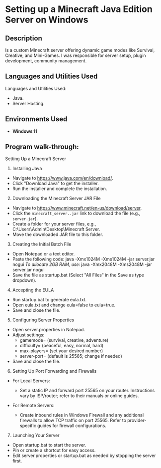 <h1>Setting up a Minecraft Java Edition Server on Windows</h1>



<h2>Description</h2>
 Is a custom Minecraft server offering dynamic game modes like Survival, Creative, and Mini-Games. I was responsible for server setup, plugin development, community management.
<br />


<h2>Languages and Utilities Used</h2>
Languages and Utilities Used:

- Java.
- Server Hosting.


<h2>Environments Used </h2>

- <b>Windows 11</b> 

<h2>Program walk-through:</h2>
Setting Up a Minecraft Server

1. Installing Java
- Navigate to https://www.java.com/en/download/.
- Click "Download Java" to get the installer.
- Run the installer and complete the installation.

2. Downloading the Minecraft Server JAR File
- Navigate to https://www.minecraft.net/en-us/download/server.
- Click the `minecraft_server..jar` link to download the file (e.g., `server.jar`).
- Create a folder for your server files, e.g., C:\Users\Admin\Desktop\Minecraft Server.
- Move the downloaded JAR file to this folder.

3. Creating the Initial Batch File
- Open Notepad or a text editor.
- Paste the following code:
  java -Xmx1024M -Xms1024M -jar server.jar nogui
  *To allocate 2GB RAM, use:* 
  java -Xmx2048M -Xms2048M -jar server.jar nogui
- Save the file as startup.bat (Select "All Files" in the Save as type dropdown).

4. Accepting the EULA
- Run startup.bat to generate eula.txt.
- Open eula.txt and change eula=false to eula=true.
- Save and close the file.

5. Configuring Server Properties
- Open server.properties in Notepad.
- Adjust settings:
  - gamemode= (survival, creative, adventure)
  - difficulty= (peaceful, easy, normal, hard)
  - max-players= (set your desired number)
  - server-port= (default is 25565; change if needed)
- Save and close the file.

6. Setting Up Port Forwarding and Firewalls

- For Local Servers:
  - Set a static IP and forward port 25565 on your router. Instructions vary by ISP/router; refer to their manuals or online guides.

- For Remote Servers:
  - Create inbound rules in Windows Firewall and any additional firewalls to allow TCP traffic on port 25565. Refer to provider-specific guides for firewall configurations.

7. Launching Your Server
- Open startup.bat to start the server.
- Pin or create a shortcut for easy access.
- Edit server.properties or startup.bat as needed by stopping the server first.

